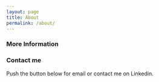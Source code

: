 ```yaml
---
layout: page
title: About
permalink: /about/
---
```


### More Information


### Contact me

Push the button below for email or contact me on Linkedin.
